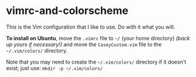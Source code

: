 vimrc-and-colorscheme
=====================

This is the Vim configuration that I like to use. Do with it what you will.

**To install on Ubuntu**, move the `.vimrc` file to `~/` (your home directory) *(back up yours if necessary!)* and move the `CaseyCustom.vim` file to the `~/.vim/colors/` directory.

Note that you may need to create the `~/.vim/colors/` directory if it doesn't exist; just use: `mkdir -p ~/.vim/colors/`
